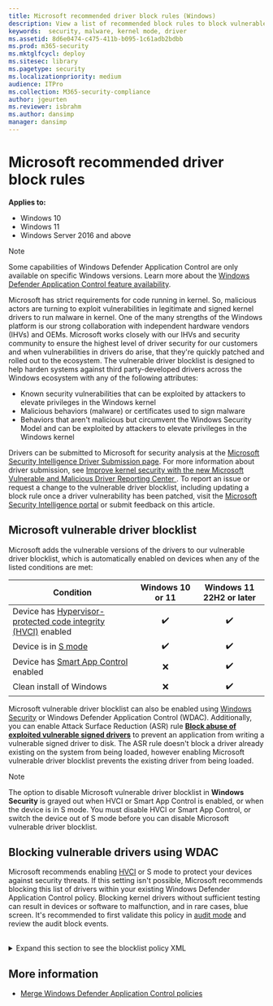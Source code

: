 ```yaml
---
title: Microsoft recommended driver block rules (Windows)
description: View a list of recommended block rules to block vulnerable third-party drivers discovered by Microsoft and the security research community.
keywords:  security, malware, kernel mode, driver
ms.assetid: 8d6e0474-c475-411b-b095-1c61adb2bdbb
ms.prod: m365-security
ms.mktglfcycl: deploy
ms.sitesec: library
ms.pagetype: security
ms.localizationpriority: medium
audience: ITPro
ms.collection: M365-security-compliance
author: jgeurten
ms.reviewer: isbrahm
ms.author: dansimp
manager: dansimp
---
```


# Microsoft recommended driver block rules

**Applies to:**

- Windows 10
- Windows 11
- Windows Server 2016 and above

>[!NOTE]
>Some capabilities of Windows Defender Application Control are only available on specific Windows versions. Learn more about the [Windows Defender Application Control feature availability](feature-availability.md).

Microsoft has strict requirements for code running in kernel. So, malicious actors are turning to exploit vulnerabilities in legitimate and signed kernel drivers to run malware in kernel. One of the many strengths of the Windows platform is our strong collaboration with independent hardware vendors (IHVs) and OEMs. Microsoft works closely with our IHVs and security community to ensure the highest level of driver security for our customers and when vulnerabilities in drivers do arise, that they're quickly patched and rolled out to the ecosystem. The vulnerable driver blocklist is designed to help harden systems against third party-developed drivers across the Windows ecosystem with any of the following attributes:

- Known security vulnerabilities that can be exploited by attackers to elevate privileges in the Windows kernel
- Malicious behaviors (malware) or certificates used to sign malware
- Behaviors that aren't malicious but circumvent the Windows Security Model and can be exploited by attackers to elevate privileges in the Windows kernel

Drivers can be submitted to Microsoft for security analysis at the [Microsoft Security Intelligence Driver Submission page](https://www.microsoft.com/en-us/wdsi/driversubmission). For more information about driver submission, see [Improve kernel security with the new Microsoft Vulnerable and Malicious Driver Reporting Center
](https://www.microsoft.com/security/blog/2021/12/08/improve-kernel-security-with-the-new-microsoft-vulnerable-and-malicious-driver-reporting-center/). To report an issue or request a change to the vulnerable driver blocklist, including updating a block rule once a driver vulnerability has been patched, visit the [Microsoft Security Intelligence portal](https://www.microsoft.com/wdsi) or submit feedback on this article.

## Microsoft vulnerable driver blocklist

Microsoft adds the vulnerable versions of the drivers to our vulnerable driver blocklist, which is automatically enabled on devices when any of the listed conditions are met:

| Condition | Windows 10 or 11 | Windows 11 22H2 or later |
|--|:--:|:--:|
| Device has [Hypervisor-protected code integrity (HVCI)](../device-guard/enable-virtualization-based-protection-of-code-integrity.md) enabled | :heavy_check_mark: | :heavy_check_mark: |
| Device is in [S mode](https://support.microsoft.com/windows/windows-10-and-windows-11-in-s-mode-faq-851057d6-1ee9-b9e5-c30b-93baebeebc85#WindowsVersion=Windows_11) | :heavy_check_mark: | :heavy_check_mark: |
| Device has [Smart App Control](https://support.microsoft.com/topic/what-is-smart-app-control-285ea03d-fa88-4d56-882e-6698afdb7003) enabled | :x: | :heavy_check_mark: |
| Clean install of Windows | :x: | :heavy_check_mark: |

Microsoft vulnerable driver blocklist can also be enabled using [Windows Security](https://support.microsoft.com/windows/stay-protected-with-windows-security-2ae0363d-0ada-c064-8b56-6a39afb6a963) or Windows Defender Application Control (WDAC). Additionally, you can enable Attack Surface Reduction (ASR) rule [**Block abuse of exploited vulnerable signed drivers**](/microsoft-365/security/defender-endpoint/attack-surface-reduction-rules-reference#block-abuse-of-exploited-vulnerable-signed-drivers) to prevent an application from writing a vulnerable signed driver to disk. The ASR rule doesn't block a driver already existing on the system from being loaded, however enabling Microsoft vulnerable driver blocklist prevents the existing driver from being loaded.

> [!NOTE]
> The option to disable Microsoft vulnerable driver blocklist in **Windows Security** is grayed out when HVCI or Smart App Control is enabled, or when the device is in S mode. You must disable HVCI or Smart App Control, or switch the device out of S mode before you can disable Microsoft vulnerable driver blocklist.

## Blocking vulnerable drivers using WDAC

Microsoft recommends enabling [HVCI](/windows/security/threat-protection/device-guard/enable-virtualization-based-protection-of-code-integrity) or S mode to protect your devices against security threats. If this setting isn't possible, Microsoft recommends blocking this list of drivers within your existing Windows Defender Application Control policy. Blocking kernel drivers without sufficient testing can result in devices or software to malfunction, and in rare cases, blue screen. It's recommended to first validate this policy in [audit mode](audit-windows-defender-application-control-policies.md) and review the audit block events.

<br>
<details>
  <summary>Expand this section to see the blocklist policy XML</summary>

:::code language="xml" source="samples/recommended-driver-block.xml" range="2-24,26":::

</details>

## More information

- [Merge Windows Defender Application Control policies](merge-windows-defender-application-control-policies.md)
